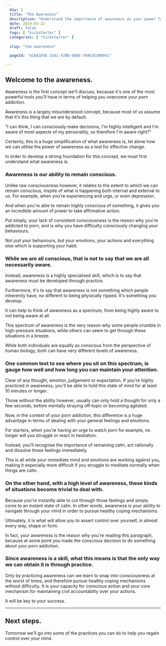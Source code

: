 ```yaml
---
  day: 2
  title: "The Awareness"
  description: "Understand the importance of awareness as your power for conscious action."
  date: 2019-03-22
  draft: false
  tags: [ "kickstarter" ]
  categories: [ "kickstarter" ]
  
  slug: "the-awareness"

  pageId: "418A1E4E-25A1-47BB-9A88-709E5E380941"

---
```



## Welcome to the awareness.

Awareness is the first concept we'll discuss, because it's one of the most powerful tools you'll have in terms of helping you overcome your porn addiction.

Awareness is a largely misunderstood concept, because most of us assume that it's this thing that we are by default.

"I can think, I can consciously make decisions, I'm highly intelligent and I'm aware of most aspects of my personality, so therefore I'm aware right?"

Certainly, this is a huge simplification of what awareness is, let alone how we can utilise the power of awareness as a tool for effective change.

In order to develop a strong foundation for this concept, we must first understand what awareness is.

### Awareness is our ability to remain conscious.

Unlike raw consciousness however, it relates to the extent to which we can remain conscious, inspite of what is happening both internal and external to us.
For example, when you're experiencing and urge, or even depression.

And when you're able to remain highly conscious of something, it gives you an incredible amount of power to take affirmative action.

Put simply, your lack of consistent consciousness is the reason why you're addicted to porn, and is why you have difficulty consciously changing your behaviours.

Not just your behaviours, but your emotions, your actions and everything else which is supporting your habit.


### While we are all conscious, that is not to say that we are all necessarily aware.


Instead, awareness is a highly specialised skill, which is to say that awareness must be developed through practice.

Furthermore, it's to say that awareness is not something which people inherently have, no different to being physically ripped. It's something you develop.

It can help to think of awareness as a spectrum, from being highly aware to not being aware at all.

This spectrum of awareness is the very reason why some people crumble in high-pressure situations, while others can seem to get through these situations in a breeze.

While both individuals are equally as conscious from the perspective of human biology, both can have very different levels of awareness.


### One common test to see where you sit on this spectrum, is gauge how well and how long you can maintain your attention.


Clear of any thought, emotion, judgement or expectation.
If you're highly practiced in awareness, you'll be able to hold this state of mind for at least 10 minutes or longer.

Those without the ability however, usually can only hold a thought for only a few seconds, before mentally straying off-topic or becoming agitated.

Now, in the context of your porn addiction, this difference is a huge advantage in terms of dealing with your general feelings and emotions.

For starters, when you're having an urge to watch porn for example, no longer will you struggle or react in hesitation.

Instead, you'll recognise the importance of remaining calm, act rationally and dissolve those feelings immediately.

This is all while your immediate mind and emotions are working against you, making it especially more difficult if you struggle to meditate normally when things are calm.


### On the other hand, with a high level of awareness, these kinds of situations become trivial to deal with.


Because you're instantly able to cut through those feelings and simply come to an instant state of calm.
In other words, awareness is your ability to navigate through your mind in order to pursue healthy coping mechanisms.

Ultimately, it is what will allow you to assert control over yourself, in almost every way, shape or form.

In fact, your awareness is the reason why you're reading this paragraph, because at some point you made the conscious decision to do something about your porn addiction.


### Since awareness is a skill, what this means is that the only way we can obtain it is through practice.


Only by practicing awareness can we learn to snap into consciousness at the worst of times, and therefore pursue healthy coping mechanisms without difficulty.
It is your capacity for conscious action and your core mechanism for maintaining civil accountablity over your actions.

It will be key to your success.


---

## Next steps.

Tomorrow we'll go into some of the practices you can do to help you regain control over your mind.
